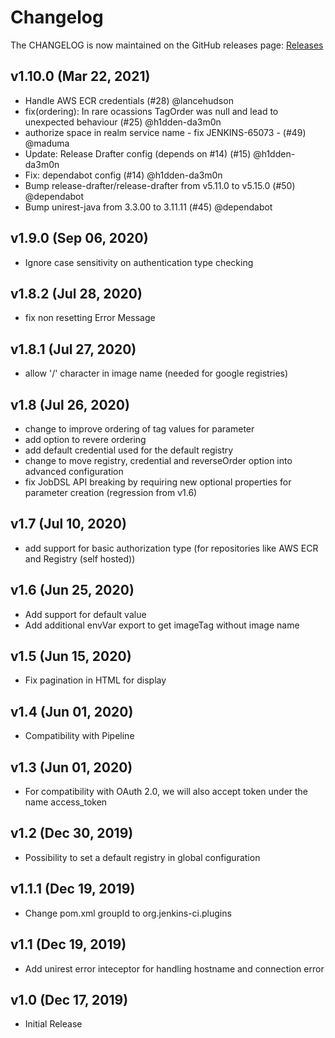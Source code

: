 Changelog
===

The CHANGELOG is now maintained on the GitHub releases page: [Releases](https://github.com/jenkinsci/image-tag-parameter-plugin/releases)

## v1.10.0 (Mar 22, 2021)
* Handle AWS ECR credentials (#28) @lancehudson
* fix(ordering): In rare ocassions TagOrder was null and lead to unexpected behaviour (#25) @h1dden-da3m0n
* authorize space in realm service name - fix JENKINS-65073 - (#49) @maduma
* Update: Release Drafter config (depends on #14) (#15) @h1dden-da3m0n
* Fix: dependabot config (#14) @h1dden-da3m0n
* Bump release-drafter/release-drafter from v5.11.0 to v5.15.0 (#50) @dependabot
* Bump unirest-java from 3.3.00 to 3.11.11 (#45) @dependabot

## v1.9.0 (Sep 06, 2020)
* Ignore case sensitivity on authentication type checking

## v1.8.2 (Jul 28, 2020)
* fix non resetting Error Message

## v1.8.1 (Jul 27, 2020)
* allow '/' character in image name (needed for google registries)

## v1.8 (Jul 26, 2020)
* change to improve ordering of tag values for parameter
* add option to revere ordering
* add default credential used for the default registry
* change to move registry, credential and reverseOrder option into advanced configuration
* fix JobDSL API breaking by requiring new optional properties for parameter creation (regression from v1.6)

## v1.7 (Jul 10, 2020)
* add support for basic authorization type (for repositories like AWS ECR and Registry (self hosted))

## v1.6 (Jun 25, 2020)
* Add support for default value
* Add additional envVar export to get imageTag without image name

## v1.5 (Jun 15, 2020)
* Fix pagination in HTML for display

## v1.4 (Jun 01, 2020)
* Compatibility with Pipeline

## v1.3 (Jun 01, 2020)
* For compatibility with OAuth 2.0, we will also accept token under the name access_token

## v1.2 (Dec 30, 2019)
* Possibility to set a default registry in global configuration

## v1.1.1 (Dec 19, 2019)
* Change pom.xml groupId to org.jenkins-ci.plugins

## v1.1 (Dec 19, 2019)
* Add unirest error inteceptor for handling hostname and connection error

## v1.0 (Dec 17, 2019)
* Initial Release
